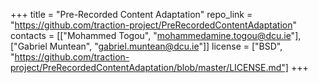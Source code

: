 +++
title = "Pre-Recorded Content Adaptation"
repo_link = "https://github.com/traction-project/PreRecordedContentAdaptation"
contacts = [["Mohammed Togou", "mohammedamine.togou@dcu.ie"], ["Gabriel Muntean", "gabriel.muntean@dcu.ie"]]
license = ["BSD", "https://github.com/traction-project/PreRecordedContentAdaptation/blob/master/LICENSE.md"]
+++
